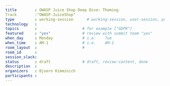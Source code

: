 ```yaml
---
title        : OWASP Juice Shop Deep Dive: Theming
Track        :"OWASP-JuiceShop"
type         : working-session      # working-session, user-session, product-session
technology   :
topics       :                    # for example ["GDPR"]
featured     : "yes"              # review with summit team "yes"
when_day     : Monday             # i.e.    Tue
when_time    : AM-1               # i.e.    AM-1
room_layout  :                    #
room_id      :
session_slack: 
status       : draft              # draft, review-content, done
description  :
organizers   : Bjoern Kimminich
participants :
---
```



<!--(add intro)

## WHY

(...)

## What

(...)

## Outcomes

(...)

## References

(...)


## Previous-->
